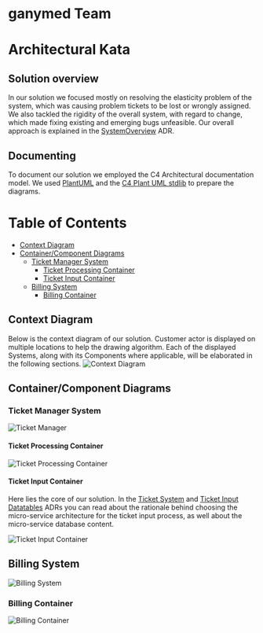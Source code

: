 # ganymed Team 

# Architectural Kata

## Solution overview

In our solution we focused mostly on resolving the elasticity problem of the system, which was causing problem tickets to be lost or wrongly assigned. We also tackled the rigidity of the overall system, with regard to change, which made fixing existing and emerging bugs unfeasible.
Our overall approach is explained in the [SystemOverview](Doc/Adr/SystemOverview.md) ADR.

## Documenting
To document our solution we employed the C4 Architectural documentation model. We used [PlantUML](https://plantuml.com/) and the [C4 Plant UML stdlib](https://github.com/plantuml-stdlib/C4-PlantUML) to prepare the diagrams.

# Table of Contents
* [Context Diagram](#context-diagram)
* [Container/Component Diagrams](#container-diagrams)
    * [Ticket Manager System](#Ticket-Manager-System)
        * [Ticket Processing Container](#Ticket-Processing-Container)
        * [Ticket Input Container](#Ticket-Input-Container)
    * [Billing System](#Billing-System)
        * [Billing Container](#Billing-Container)
    

## Context Diagram
Below is the context diagram of our solution. Customer actor is displayed on multiple locations to help the drawing algorithm.
Each of the displayed Systems, along with its Components where applicable, will be elaborated in the following sections.
![Context Diagram](Doc/Diagrams/1_Context/Context.png)

## Container/Component Diagrams

### Ticket Manager System 

![Ticket Manager](Doc/Diagrams/2_Containers/TicketManagerSystem/TicketManagerSystem.png)

#### Ticket Processing Container
![Ticket Processing Container](Doc/Diagrams/3_Components/TicketProcessingContainer/TicketProcessingContainer.png)

#### Ticket Input Container

Here lies the core of our solution. In the [Ticket System](Doc/Adr/TickectSystem.md) and [Ticket Input Datatables](Doc/Adr/TicketInputDatatables.md) ADRs you can read about the rationale behind choosing the micro-service architecture for the ticket input process, as well about the micro-service database content.

![Ticket Input Container](Doc/Diagrams/3_Components/TicketInputContainer/TicketInputContainer.png)

## Billing System
![Billing System](Doc/Diagrams/2_Containers/BillingSystem/BillingSystem.png)

### Billing Container
![Billing Container](Doc/Diagrams/3_Components/BillingContainer/BillingContainer.png)